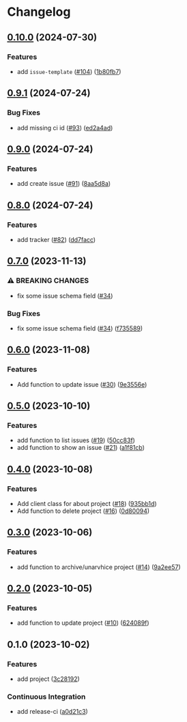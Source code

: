 # Changelog

## [0.10.0](https://github.com/Omochice/deno-redmine/compare/v0.9.1...v0.10.0) (2024-07-30)


### Features

* add `issue-template` ([#104](https://github.com/Omochice/deno-redmine/issues/104)) ([1b80fb7](https://github.com/Omochice/deno-redmine/commit/1b80fb7ae910b376364c23898711abe69bf9a953))

## [0.9.1](https://github.com/Omochice/deno-redmine/compare/v0.9.0...v0.9.1) (2024-07-24)


### Bug Fixes

* add missing ci id ([#93](https://github.com/Omochice/deno-redmine/issues/93)) ([ed2a4ad](https://github.com/Omochice/deno-redmine/commit/ed2a4ad9e66fb9e4991d572433666bf5cb643781))

## [0.9.0](https://github.com/Omochice/deno-redmine/compare/v0.8.0...v0.9.0) (2024-07-24)


### Features

* add create issue ([#91](https://github.com/Omochice/deno-redmine/issues/91)) ([8aa5d8a](https://github.com/Omochice/deno-redmine/commit/8aa5d8af80fe6908d2f4b43cd540748834baf501))

## [0.8.0](https://github.com/Omochice/deno-redmine/compare/0.7.0...v0.8.0) (2024-07-24)


### Features

* add tracker ([#82](https://github.com/Omochice/deno-redmine/issues/82)) ([dd7facc](https://github.com/Omochice/deno-redmine/commit/dd7facc8e25a86c734d74afaff2a301c7f8a3ac1))

## [0.7.0](https://github.com/Omochice/deno-redmine/compare/0.6.0...0.7.0) (2023-11-13)


### ⚠ BREAKING CHANGES

* fix some issue schema field ([#34](https://github.com/Omochice/deno-redmine/issues/34))

### Bug Fixes

* fix some issue schema field ([#34](https://github.com/Omochice/deno-redmine/issues/34)) ([f735589](https://github.com/Omochice/deno-redmine/commit/f73558972e39ee4a681e15318f0568627857e1cd))

## [0.6.0](https://github.com/Omochice/deno-redmine/compare/0.5.0...0.6.0) (2023-11-08)


### Features

* Add function to update issue ([#30](https://github.com/Omochice/deno-redmine/issues/30)) ([9e3556e](https://github.com/Omochice/deno-redmine/commit/9e3556e26c380b8276c42e33eff16d4d30575053))

## [0.5.0](https://github.com/Omochice/deno_redmine/compare/0.4.0...0.5.0) (2023-10-10)


### Features

* add function to list issues ([#19](https://github.com/Omochice/deno_redmine/issues/19)) ([50cc83f](https://github.com/Omochice/deno_redmine/commit/50cc83fb4b12ef7e026d96b1377f3241707fed3a))
* add function to show an issue ([#21](https://github.com/Omochice/deno_redmine/issues/21)) ([a1f81cb](https://github.com/Omochice/deno_redmine/commit/a1f81cb9cbceb5ae654f4987548975f3a618487d))

## [0.4.0](https://github.com/Omochice/deno_redmine/compare/0.3.0...0.4.0) (2023-10-08)


### Features

* Add client class for about project ([#18](https://github.com/Omochice/deno_redmine/issues/18)) ([935bb1d](https://github.com/Omochice/deno_redmine/commit/935bb1da3cb7276588309921ed26c9f8bf602c11))
* Add function to delete project ([#16](https://github.com/Omochice/deno_redmine/issues/16)) ([0d80094](https://github.com/Omochice/deno_redmine/commit/0d800948343cefe1ea819a55c73cc19de18ea453))

## [0.3.0](https://github.com/Omochice/deno_redmine/compare/0.2.0...0.3.0) (2023-10-06)


### Features

* add function to archive/unarvhice project ([#14](https://github.com/Omochice/deno_redmine/issues/14)) ([9a2ee57](https://github.com/Omochice/deno_redmine/commit/9a2ee57f281721c0718071aaee61f1ce56d4a250))

## [0.2.0](https://github.com/Omochice/deno_redmine/compare/0.1.0...0.2.0) (2023-10-05)


### Features

* add function to update project ([#10](https://github.com/Omochice/deno_redmine/issues/10)) ([624089f](https://github.com/Omochice/deno_redmine/commit/624089f2c1e0246f808ffcecdc8bcb20c3c7e8bb))

## 0.1.0 (2023-10-02)


### Features

* add project ([3c28192](https://github.com/Omochice/deno-redmine/commit/3c28192625af1e54d992c6b326d2595f134eea44))


### Continuous Integration

* add release-ci ([a0d21c3](https://github.com/Omochice/deno-redmine/commit/a0d21c3f64bdfeed8a9cc60b964872c5ae689f23))
